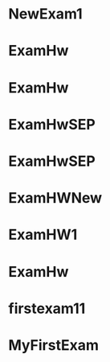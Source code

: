 # NewExam1
# ExamHw
# ExamHw
# ExamHwSEP
# ExamHwSEP
# ExamHWNew
# ExamHW1
# ExamHw
# firstexam11
# MyFirstExam
